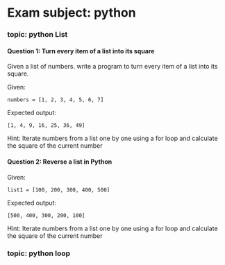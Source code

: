 # Exam subject: python
### topic: python List
#### Question 1: Turn every item of a list into its square
Given a list of numbers. write a program to turn every item of a list into its square.

Given:
```
numbers = [1, 2, 3, 4, 5, 6, 7]
```

Expected output:
```
[1, 4, 9, 16, 25, 36, 49]
```
Hint:
Iterate numbers from a list one by one using a for loop and calculate the square of the current number


#### Question 2: Reverse a list in Python

Given:
```
list1 = [100, 200, 300, 400, 500]
```

Expected output:
```
[500, 400, 300, 200, 100]
```
Hint:
Iterate numbers from a list one by one using a for loop and calculate the square of the current number


### topic: python loop
